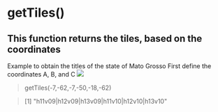 # getTiles()

## This function returns the tiles, based on the coordinates
Example to obtain the titles of the state of Mato Grosso
First define the coordinates A, B, and C
![](http://jobs.jairomr.com.br/img/getTilesMT.png)

> getTiles(-7,-62,-7,-50,-18,-62)

>[1] "h11v09|h12v09|h13v09|h11v10|h12v10|h13v10"